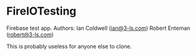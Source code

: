 FireIOTesting
=============

Firebase test app.
Authors:	Ian Coldwell (ian@3-ls.com)
			Robert Enteman (robert@3-ls.com)


This is probably useless for anyone else to clone.

